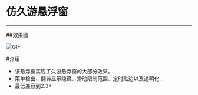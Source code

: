 # 仿久游悬浮窗

---

##效果图

![GIF](https://github.com/toeii/FloatWindow/tree/master/images/float_window.gif)


#介绍
- 该悬浮窗实现了久游悬浮窗的大部分效果。
- 菜单检出、翻转显示隐藏、滑动限制范围、定时贴边以及透明化...
- 最低兼容到2.3+

  
  
